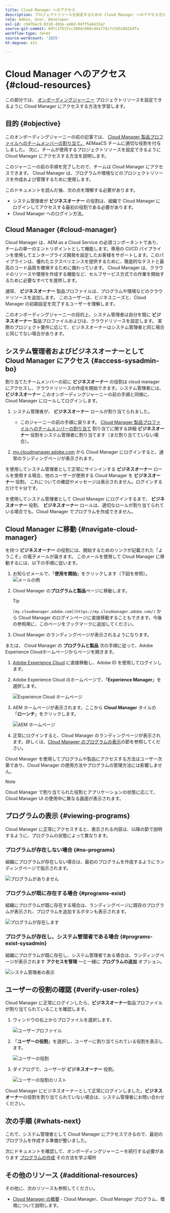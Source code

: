 ```yaml
---
title: Cloud Manager へのアクセス
description: プロジェクトリソースを設定するための Cloud Manager へのアクセス方法について説明します。
role: Admin, User, Developer
exl-id: c9476ac9-8318-493e-a48d-94ff5a6433a7
source-git-commit: 097c17b37cc308dc906cd4af7dc7c5d51862bdfa
workflow-type: tm+mt
source-wordcount: '1025'
ht-degree: 41%

---
```


# Cloud Manager へのアクセス {#cloud-resources}

この部分では、 [オンボーディングジャーニー](overview.md) プロジェクトリソースを設定できるように Cloud Manager にアクセスする方法を学習します。

## 目的 {#objective}

このオンボーディングジャーニーの前の記事では、 [Cloud Manager 製品プロファイルへのチームメンバーの割り当て，](assign-profiles-cloud-manager.md) AEMaaCS チームに適切な役割を付与しました。 次に、チームが使用するプロジェクトリソースを設定できるように Cloud Manager にアクセスする方法を説明します。

このジャーニーの前の手順を完了したので、チームは Cloud Manager にアクセスできます。 Cloud Manager は、プログラムや環境などのプロジェクトリソースを作成および管理するために使用します。

このドキュメントを読んだ後、次の点を理解する必要があります。

* システム管理者が **ビジネスオーナー** の役割は、組織で Cloud Manager にログインしてアクセスする最初の役割である必要があります。
* Cloud Manager へのログイン方法。

## Cloud Manager {#cloud-manager}

Cloud Manager は、AEM as a Cloud Service の必須コンポーネントであり、チームの単一のエントリポイントとして機能します。専用の CI/CD パイプラインを使用してエンタープライズ開発を設定したお客様をサポートします。このパイプラインは、優れたエクスペリエンスを提供するために、徹底的なテストと最高のコード品質を確保するために備わっています。 Cloud Manager は、クラウドのリソースや環境を作成する機能など、セルフサービス方式での作業を開始するために必要なすべてを提供します。

通常、 **ビジネスオーナー** 製品プロファイルは、プログラムや環境などのクラウドリソースを追加します。 このユーザーは、ビジネスニーズと、Cloud Manager の初期設定を完了するユーザーを理解します。

このオンボーディングジャーニーの目的上、システム管理者は自分を既に **ビジネスオーナー** 製品プロファイルおよびは、クラウドリソースを設定します。 実際のプロジェクト要件に応じて、ビジネスオーナーはシステム管理者と同じ場合と同じでない場合があります。

## システム管理者およびビジネスオーナーとして Cloud Manager にアクセス {#access-sysadmin-bo}

割り当てたチームメンバーの前に **ビジネスオーナー** の役割は cloud manager にアクセスし、クラウドリソースの作成を開始できます。システム管理者には、 **ビジネスオーナー** このオンボーディングジャーニーの前の手順と同様に、 Cloud Manager にロールしてログインします。

1. システム管理者が、 **ビジネスオーナー** ロールが割り当てられました。

   * このジャーニーの前の手順に戻ります。 [Cloud Manager 製品プロファイルへのチームメンバーの割り当て](assign-profiles-cloud-manager.md) 割り当てに関する詳細 **ビジネスオーナー** 役割をシステム管理者に割り当てます（まだ割り当てていない場合）。

1. [my.cloudmanager.adobe.com](https://my.cloudmanager.adobe.com/) から Cloud Manager にログインすると、通常のランディングページが表示されます。

を使用してシステム管理者として正常にサインインする **ビジネスオーナー** ロールを使用する場合、他のユーザーが使用する Cloud Manager を **ビジネスオーナー** 役割。 これについての確認やメッセージは表示されません。ログインするだけで十分です。

を使用してシステム管理者として Cloud Manager にログインするまで、 **ビジネスオーナー** 役割、 **ビジネスオーナー** ロールは、適切なロールが割り当てられている場合でも、Cloud Manager でプログラムを作成できません。

## Cloud Manager に移動 {#navigate-cloud-manager}

を持つ **ビジネスオーナー** の役割には、開始するためのリンクが記載された「ようこそ」の電子メールが届きます。 このメールを使用して Cloud Manager に移動するには、以下の手順に従います。

1. お知らせメールで、「**使用を開始**」をクリックします（下図を参照）。
   ![メールの例](/help/journey-onboarding/assets/get-started-email.png)

1. Cloud Manager の&#x200B;**プログラムと製品**&#x200B;ページに移動します。

   >[!TIP]
   >
   >`[my.cloudmanager.adobe.com](https://my.cloudmanager.adobe.com/)` から Cloud Manager のログインページに直接移動することもできます。今後の参照用に、このページをブックマークに追加してください。

1. Cloud Manager のランディングページが表示されるようになります。

または、 Cloud Manager の **プログラムと製品** 次の手順に従って、Adobe Experience Cloudホームページからページを開きます。

1. [Adobe Experience Cloud](https://experience.adobe.com) に直接移動し、Adobe ID を使用してログインします。

1. Adobe Experience Cloud のホームページで、「**Experience Manager**」を選択します。

   ![Experience Cloud ホームページ](/help/journey-onboarding/assets/setup-resources2.png)

1. AEM ホームページが表示されます。ここから **Cloud Manager** タイルの「**ローンチ**」をクリックします。

   ![AEM ホームページ](/help/journey-onboarding/assets/setup-resources3.png)

1. 正常にログインすると、Cloud Manager のランディングページが表示されます。詳しくは、[Cloud Manager のプログラムの表示](#viewing-programs)の節を参照してください。

Cloud Manager を使用してプログラムや製品にアクセスする方法はユーザー次第であり、Cloud Manager の使用方法やプログラムの管理方法には影響しません。

>[!NOTE]
>
>Cloud Manager で割り当てられた役割とアプリケーションの状態に応じて、Cloud Manager UI の使用中に異なる画面が表示されます。

## プログラムの表示 {#viewing-programs}

Cloud Manager に正常にアクセスすると、表示される内容は、以降の節で説明するように、プログラムの状態によって異なります。

### プログラムが存在しない場合 {#no-programs}

組織にプログラムが存在しない場合は、最初のプログラムを作成するようにランディングページで指示されます。

![プログラムがありません](/help/implementing/cloud-manager/getting-access-to-aem-in-cloud/assets/first_timelogin0.png)

### プログラムが既に存在する場合 {#programs-exist}

組織にプログラムが既に存在する場合は、ランディングページに既存のプログラムが表示され、プログラムを追加するボタンも表示されます。

![プログラムが存在します](/help/implementing/cloud-manager/getting-access-to-aem-in-cloud/assets/first_timelogin1.png)

### プログラムが存在し、システム管理者である場合 {#programs-exist-sysadmin}

組織にプログラムが既に存在し、システム管理者である場合は、ランディングページが表示されます **アクセスを管理** ～と一緒に **プログラムの追加** オプション。

![システム管理者の表示](/help/implementing/cloud-manager/getting-access-to-aem-in-cloud/assets/admin-console-4.png)

## ユーザーの役割の確認 {#verify-user-roles}

Cloud Manager に正常にログインしたら、**ビジネスオーナー**&#x200B;製品プロファイルが割り当てられていることを確認します。

1. ウィンドウの右上からプロファイルを選択します。

   ![ユーザープロファイル](/help/journey-onboarding/assets/setup-resources5.png)

1. 「**ユーザーの役割**」を選択し、ユーザーに割り当てられている役割を表示します。

   ![ユーザーの役割](/help/journey-onboarding/assets/setup-resources6.png)

1. ダイアログで、ユーザーが **ビジネスオーナー** 役割。

   ![ユーザーの役割のリスト](/help/journey-onboarding/assets/setup-resources7.png)

Cloud Manager にビジネスオーナーとして正常にログインしました。**ビジネスオーナー**&#x200B;の役割を割り当てられていない場合は、システム管理者にお問い合わせください。

## 次の手順 {#whats-next}

これで、システム管理者として Cloud Manager にアクセスできるので、最初のプログラムを作成する準備が整いました。

次にドキュメントを確認して、オンボーディングジャーニーを続行する必要があります [プログラムの作成](create-program.md) その方法を学ぶ場所

## その他のリソース {#additional-resources}

その他に、次のリソースも参照してください。

* [Cloud Manager の概要](/help/onboarding/cloud-manager-introduction.md) - Cloud Manager、Cloud Manager プログラム、環境について説明します。
